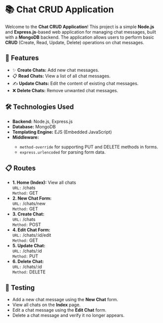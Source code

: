 
  <h1>📚 Chat CRUD Application</h1>
  <div class="container">
    <p>Welcome to the <strong>Chat CRUD Application</strong>! This project is a simple <strong>Node.js</strong> and <strong>Express.js</strong>-based web application for managing chat messages, built with a <strong>MongoDB</strong> backend. The application allows users to perform basic <strong>CRUD</strong> (Create, Read, Update, Delete) operations on chat messages.</p>    
    <h2>🌟 Features</h2>
    <ul class="features">
      <li>✨ <strong>Create Chats:</strong> Add new chat messages.</li>
      <li>📋 <strong>Read Chats:</strong> View a list of all chat messages.</li>
      <li>✍️ <strong>Update Chats:</strong> Edit the content of existing chat messages.</li>
      <li>❌ <strong>Delete Chats:</strong> Remove unwanted chat messages.</li>
    </ul>
    <h2>🛠️ Technologies Used</h2>
    <ul class="technologies">
      <li><strong>Backend:</strong> Node.js, Express.js</li>
      <li><strong>Database:</strong> MongoDB</li>
      <li><strong>Templating Engine:</strong> EJS (Embedded JavaScript)</li>
      <li><strong>Middleware:</strong></li>
      <ul>
        <li><code>method-override</code> for supporting PUT and DELETE methods in forms.</li>
        <li><code>express.urlencoded</code> for parsing form data.</li>
      </ul>
    </ul>
    <h2>📋 Routes</h2>
    <div class="routes">
      <ul>
        <li><strong>1. Home (Index):</strong> View all chats<br><code>URL:</code> /chats<br><code>Method:</code> GET</li>
        <li><strong>2. New Chat Form:</strong><br><code>URL:</code> /chats/new<br><code>Method:</code> GET</li>
        <li><strong>3. Create Chat:</strong><br><code>URL:</code> /chats<br><code>Method:</code> POST</li>
        <li><strong>4. Edit Chat Form:</strong><br><code>URL:</code> /chats/:id/edit<br><code>Method:</code> GET</li>
        <li><strong>5. Update Chat:</strong><br><code>URL:</code> /chats/:id<br><code>Method:</code> PUT</li>
        <li><strong>6. Delete Chat:</strong><br><code>URL:</code> /chats/:id<br><code>Method:</code> DELETE</li>
      </ul>
    </div>
    <h2>🧪 Testing</h2>
    <ul class="testing">
      <li>Add a new chat message using the <strong>New Chat</strong> form.</li>
      <li>View all chats on the <strong>Index</strong> page.</li>
      <li>Edit a chat message using the <strong>Edit Chat</strong> form.</li>
      <li>Delete a chat message and verify it no longer appears.</li>
    </ul>
  </div>

    
</body>
</html>
